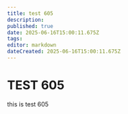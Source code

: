 ```yaml
---
title: test 605
description: 
published: true
date: 2025-06-16T15:00:11.675Z
tags: 
editor: markdown
dateCreated: 2025-06-16T15:00:11.675Z
---
```


# TEST 605
this is test 605

